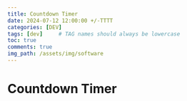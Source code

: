 ```yaml
---
title: Countdown Timer
date: 2024-07-12 12:00:00 +/-TTTT
categories: [DEV]
tags: [dev]     # TAG names should always be lowercase
toc: true
comments: true
img_path: /assets/img/software
---
```


<div id="countdown">
    <h1>Countdown Timer</h1>
    <div id="timer"></div>
</div>

<script src="{{ site.baseurl }}/js/countdown.js"></script>